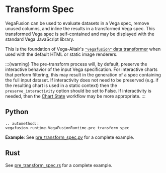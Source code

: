 # Transform Spec

VegaFusion can be used to evaluate datasets in a Vega spec, remove unused columns, and inline the results in a transformed Vega spec. This transformed Vega spec is self-contained and may be displayed with the standard Vega JavaScript library.

This is the foundation of Vega-Altair's [``"vegafusion"`` data transformer](https://altair-viz.github.io/user_guide/large_datasets.html#vegafusion-data-transformer) when used with the default HTML or static image renderers. 

:::{warning}
The pre-transform process will, by default, preserve the interactive behavior of the input Vega specification. For interactive charts that perform filtering, this may result in the generation of a spec containing the full input dataset. If interactivity does not need to be preserved (e.g. if the resulting chart is used in a static context) then the ``preserve_interactivity`` option should be set to False. If interactivity is needed, then the [Chart State](./chart_state) workflow may be more appropriate.
:::

## Python

```{eval-rst}
.. automethod:: vegafusion.runtime.VegaFusionRuntime.pre_transform_spec
```

**Example**: See [pre_transform_spec.py](https://github.com/vega/vegafusion/tree/main/examples/python-examples/pre_transform_spec.py) for a complete example.

## Rust

See [pre_transform_spec.rs](https://github.com/vega/vegafusion/tree/main/examples/rust-examples/examples/pre_transform_spec.rs) for a complete example.
